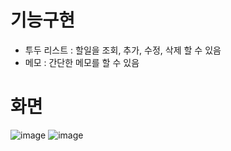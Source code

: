 # 기능구현
- 투두 리스트 : 할일을 조회, 추가, 수정, 삭제 할 수 있음
- 메모 : 간단한 메모를 할 수 있음

# 화면
![image](https://github.com/Cho-Jeongmin/efub3-frontend-assignment-2-2/assets/97157930/778fc3a0-75c9-449f-8d04-9240217bca2b)
![image](https://github.com/Cho-Jeongmin/efub3-frontend-assignment-2-2/assets/97157930/f32bb39a-7c8b-4332-92e8-dbd4f0001050)
